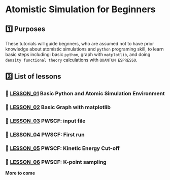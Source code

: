# Atomistic Simulation for Beginners

## :one: Purposes
These tutorials will guide begnners, who are assumed not to have prior knowledge about atomistic simulations and `python` programing skill, to learn basic steps including: basic `python`, graph with `matplotlib`, and doing `density functional theory` calculations with `QUANTUM ESPRESSO`.

## :two: List of lessons
### :large_blue_diamond: [LESSON_01](LESSON_01) Basic Python and Atomic Simulation Environment 
### :large_blue_diamond: [LESSON_02](LESSON_02) Basic Graph with matplotlib
### :large_blue_diamond: [LESSON_03](LESSON_03) PWSCF: input file
### :large_blue_diamond: [LESSON_04](LESSON_04) PWSCF: First run
### :large_blue_diamond: [LESSON_05](LESSON_05) PWSCF: Kinetic Energy Cut-off
### :large_blue_diamond: [LESSON_06](LESSON_06) PWSCF: K-point sampling
**More to come**
